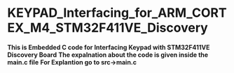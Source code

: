 # KEYPAD_Interfacing_for_ARM_CORTEX_M4_STM32F411VE_Discovery

**This is Embedded C code for Interfacing Keypad with STM32F411VE Discovery Board**
**The expalnation about the code is given inside the main.c file**
**For Explantion go to src->main.c**
